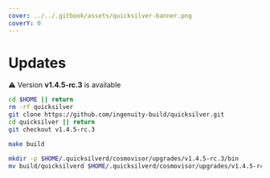 ```yaml
---
cover: ../../.gitbook/assets/quicksilver-banner.png
coverY: 0
---
```


# Updates

⚠️ Version **v1.4.5-rc.3** is available

```bash
cd $HOME || return
rm -rf quicksilver
git clone https://github.com/ingenuity-build/quicksilver.git
cd quicksilver || return
git checkout v1.4.5-rc.3

make build

mkdir -p $HOME/.quicksilverd/cosmovisor/upgrades/v1.4.5-rc.3/bin
mv build/quicksilverd $HOME/.quicksilverd/cosmovisor/upgrades/v1.4.5-rc.3/bin/
```
